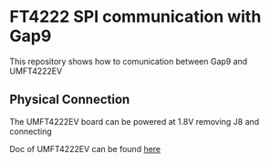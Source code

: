 # FT4222 SPI communication with Gap9

This repository shows how to comunication between Gap9 and UMFT4222EV


## Physical Connection

The UMFT4222EV board can be powered at 1.8V removing J8 and connecting 










Doc of UMFT4222EV can be found [here](https://ftdichip.com/wp-content/uploads/2020/07/DS_UMFT4222EV.pdf)



